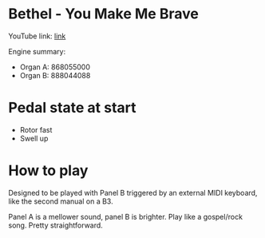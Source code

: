 # Bethel - You Make Me Brave

YouTube link: [link](https://www.youtube.com/watch?v=_UglO7SGUWk)

Engine summary:

* Organ A: 868055000
* Organ B: 888044088

# Pedal state at start

* Rotor fast
* Swell up

# How to play

Designed to be played with Panel B triggered by an external MIDI keyboard, like the second manual on a B3.

Panel A is a mellower sound, panel B is brighter. Play like a gospel/rock song. Pretty straightforward.
